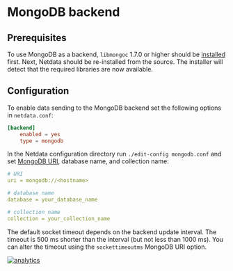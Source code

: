 # MongoDB backend

## Prerequisites

To use MongoDB as a backend, `libmongoc` 1.7.0 or higher should be
[installed](http://mongoc.org/libmongoc/current/installing.html) first. Next, Netdata should be re-installed from the
source. The installer will detect that the required libraries are now available.

## Configuration

To enable data sending to the MongoDB backend set the following options in `netdata.conf`:

```conf
[backend]
    enabled = yes
    type = mongodb
```

In the Netdata configuration directory run `./edit-config mongodb.conf` and set [MongoDB
URI](https://docs.mongodb.com/manual/reference/connection-string/), database name, and collection name:

```yaml
# URI
uri = mongodb://<hostname>

# database name
database = your_database_name

# collection name
collection = your_collection_name
```

The default socket timeout depends on the backend update interval. The timeout is 500 ms shorter than the interval (but
not less than 1000 ms). You can alter the timeout using the `sockettimeoutms` MongoDB URI option.

[![analytics](https://www.google-analytics.com/collect?v=1&aip=1&t=pageview&_s=1&ds=github&dr=https%3A%2F%2Fgithub.com%2Fnetdata%2Fnetdata&dl=https%3A%2F%2Fmy-netdata.io%2Fgithub%2Fbackends%2Fmongodb%2FREADME&_u=MAC~&cid=5792dfd7-8dc4-476b-af31-da2fdb9f93d2&tid=UA-64295674-3)](<>)
